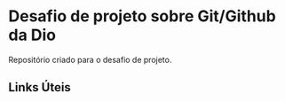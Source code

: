 # Desafio de projeto sobre Git/Github da Dio 
Repositório criado para o desafio de projeto.


## Links Úteis 

